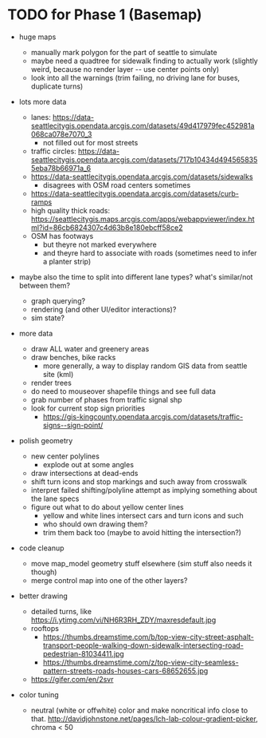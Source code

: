 # TODO for Phase 1 (Basemap)

- huge maps
	- manually mark polygon for the part of seattle to simulate
	- maybe need a quadtree for sidewalk finding to actually work (slightly weird, because no render layer -- use center points only)
	- look into all the warnings (trim failing, no driving lane for buses, duplicate turns)

- lots more data
	- lanes: https://data-seattlecitygis.opendata.arcgis.com/datasets/49d417979fec452981a068ca078e7070_3
		- not filled out for most streets
	- traffic circles: https://data-seattlecitygis.opendata.arcgis.com/datasets/717b10434d4945658355eba78b66971a_6
	- https://data-seattlecitygis.opendata.arcgis.com/datasets/sidewalks
		- disagrees with OSM road centers sometimes
	- https://data-seattlecitygis.opendata.arcgis.com/datasets/curb-ramps
	- high quality thick roads: https://seattlecitygis.maps.arcgis.com/apps/webappviewer/index.html?id=86cb6824307c4d63b8e180ebcff58ce2
	- OSM has footways
		- but theyre not marked everywhere
		- and theyre hard to associate with roads (sometimes need to infer a planter strip)

- maybe also the time to split into different lane types? what's similar/not between them?
	- graph querying?
	- rendering (and other UI/editor interactions)?
	- sim state?

- more data
	- draw ALL water and greenery areas
	- draw benches, bike racks
		- more generally, a way to display random GIS data from seattle site (kml)
	- render trees
	- do need to mouseover shapefile things and see full data
	- grab number of phases from traffic signal shp
	- look for current stop sign priorities
		- https://gis-kingcounty.opendata.arcgis.com/datasets/traffic-signs--sign-point/

- polish geometry
	- new center polylines
		- explode out at some angles
	- draw intersections at dead-ends
	- shift turn icons and stop markings and such away from crosswalk
	- interpret failed shifting/polyline attempt as implying something about the lane specs
	- figure out what to do about yellow center lines
		- yellow and white lines intersect cars and turn icons and such
		- who should own drawing them?
		- trim them back too (maybe to avoid hitting the intersection?)

- code cleanup
	- move map_model geometry stuff elsewhere (sim stuff also needs it though)
	- merge control map into one of the other layers?

- better drawing
	- detailed turns, like https://i.ytimg.com/vi/NH6R3RH_ZDY/maxresdefault.jpg
	- rooftops
		- https://thumbs.dreamstime.com/b/top-view-city-street-asphalt-transport-people-walking-down-sidewalk-intersecting-road-pedestrian-81034411.jpg
		- https://thumbs.dreamstime.com/z/top-view-city-seamless-pattern-streets-roads-houses-cars-68652655.jpg
	- https://gifer.com/en/2svr

- color tuning
	- neutral (white or offwhite) color and make noncritical info close to
	  that. http://davidjohnstone.net/pages/lch-lab-colour-gradient-picker,
          chroma < 50
